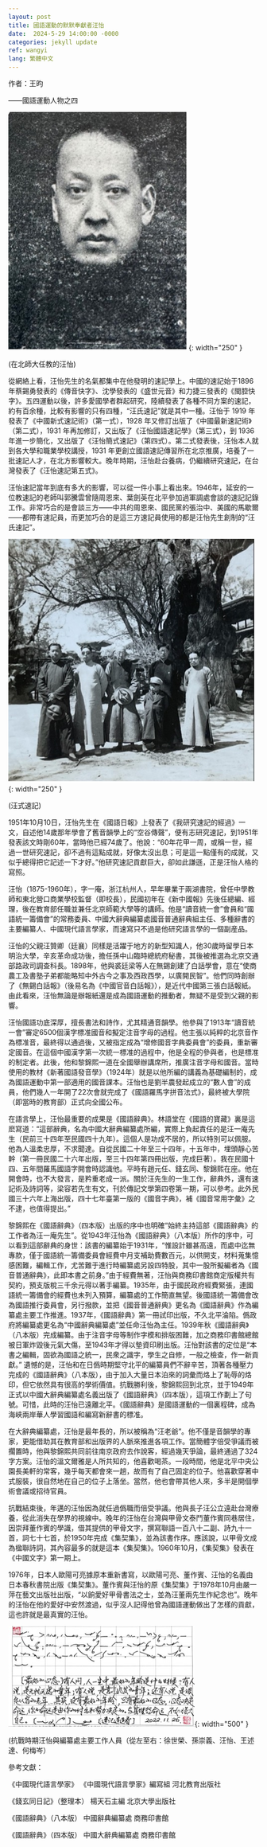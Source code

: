 ```yaml
---
layout: post
title: 國語運動的默默奉獻者汪怡
date:  2024-5-29 14:00:00 -0000
categories: jekyll update
ref: wangyi
lang: 繁體中文
---
```


作者：王昀

——國語運動人物之四

![image](/assets/imgs/wangyi-1.jpg "在北師大任教的汪怡"){: width="250" }

(在北師大任教的汪怡)

從網絡上看，汪怡先生的名氣都集中在他發明的速記學上。中國的速記始于1896年蔡錫勇發表的《傳音快字》、沈學發表的《盛世元音》和力捷三發表的《閩腔快字》。五四運動以後，許多愛國學者群起研究，陸續發表了各種不同方案的速記，約有百余種，比較有影響的只有四種，“汪氏速記”就是其中一種。汪怡于 1919 年發表了《中國新式速記術》（第一式），1928 年又修訂出版了《中國最新速記術》（第二式），1931 年再加修訂，又出版了《汪怡國語速記學》（第三式），到 1936 年進一步簡化，又出版了《汪怡簡式速記》（第四式）。第二式發表後，汪怡本人就到各大學和職業學校講授，1931 年更創立國語速記傳習所在北京推廣，培養了一批速記人才，在北方影響較大。晚年時期，汪怡赴台養病，仍繼續研究速記，在台灣發表了《汪怡速記第五式》。

汪怡速記當年到底有多大的影響，可以從一件小事上看出來。1946年，延安的一位教速記的老師叫郭騰雲曾隨周恩來、葉劍英在北平參加過軍調處會談的速記記錄工作。非常巧合的是會談三方——中共的周恩來、國民黨的張治中、美國的馬歇爾——都帶有速記員，而更加巧合的是這三方速記員使用的都是汪怡先生創制的“汪氏速記”。

![image](/assets/imgs/wangyi-2.jpg "汪式速記"){: width="250" }

(汪式速記)

1951年10月10日，汪怡先生在《國語日報》上發表了《我研究速記的經過》一文，自述他14歲那年學會了舊音韻學上的“空谷傳聲”，便有志研究速記，到1951年發表該文時剛60年，當時他已經74歲了。他說：“60年花甲一周，或稱一世，經過一世研究速記，卻不過有這點成就，好像太沒出息；可是這一點僅有的成就，又似乎總得把它記述一下才好。”他研究速記貢獻巨大，卻如此謙遜，正是汪怡人格的寫照。

汪怡（1875-1960年），字一庵，浙江杭州人，早年畢業于兩湖書院，曾任中學教師和東北營口商業學校監督（即校長），民國初年在《新中國報》先後任總編、經理，後在教育部任職並兼任北京師範大學等的講師。他是“讀音統一會”會員和“國語統一籌備會”的常務委員、中國大辭典編纂處國音普通辭典組主任、多種辭書的主要編纂人、中國現代語言學家，而速寫只不過是他研究語言學的一個副産品。

汪怡的父親汪贊卿（廷襄）同樣是活躍于地方的新型知識人，他30歲時留學日本明治大學，辛亥革命成功後，擔任孫中山臨時總統府秘書，其後被推選為北京交通部路政司調查科長。1898年，他與裘廷梁等人在無錫創建了白話學會，意在“使商農工及書塾子弟都能略知中外古今之事及西政西學，以廣開民智”。他們同時創辦了《無錫白話報》（後易名為《中國官音白話報》），是近代中國第三張白話報紙。由此看來，汪怡無論是辦報紙還是成為國語運動的推動者，無疑不是受到父親的影響。

汪怡國語功底深厚，擅長書法和詩作，尤其精通音韻學。他參與了1913年“讀音統一會”審定6500個漢字標准國音和擬定注音字母的過程。他主張以純粹的北京音作為標准音，最終得以通過後，又被指定成為“增修國音字典委員會”的委員，重新審定國音。在這個中國漢字第一次統一標准的過程中，他是全程的參與者，也是標准的制定者。此後，他和黎錦熙一道在全國舉辦講席所，推廣注音字母和國音。當時使用的教材《新著國語發音學》（1924年）就是以他所編的講義為基礎編制的，成為國語運動中第一部適用的國音課本。汪怡也是劉半農發起成立的“數人會”的成員，他們幾人一年開了22次會就完成了《國語羅馬字拼音法式》，最終被大學院（即當時的教育部）正式向全國公布。

在語言學上，汪怡最重要的成果是《國語辭典》。林語堂在《國語的寶藏》裏是這麽寫道：“這部辭典，名為中國大辭典編纂處所編，實際上負起責任的是汪一庵先生（民前三十四年至民國四十九年）。這個人是功成不居的，所以特別可以佩服。他為人溫柔忠厚，不求聞達。自從民國二十年至三十四年，十五年中，埋頭靜心苦幹（第一冊民國二十六年出版，至三十四年第四冊出版，完成巨著）。我在民國十四、五年間羅馬國語字開會時認識他。平時有趙元任、錢玄同、黎錦熙在座。他在開會時，也不大發言，是矜重老成一派。關於汪先生的一生工作，辭典外，還有速記術及詩詞等，梁容若先生有文，刊於傳記文學第四卷第一期，可以參考。此外民國三十六年上海出版，四十七年臺第一版的《國音字典》，補《國音常用字彙》之不逮，也值得提出。”

黎錦熙在《國語辭典》（四本版）出版的序中也明確“始終主持這部《國語辭典》的工作者為汪一庵先生”。從1943年汪怡為《國語辭典》（八本版）所作的序中，可以看到這部辭典的身世：該書的編纂始于1931年，“惟設計雖甚高遠，而處中迄無專款，僅于國語統一籌備委員會經費中月支補助費數百元，以供開支，材料蒐集憶感困難，編輯工作，尤苦難于進行時編纂處另設四特股，其中一股所擬編者為《國音普通辭典》，此即本書之前身。”由于經費無著，汪怡與商務印書館商定版權共有契約，預支版稅三千余元得以著手編纂。1935年，由于國民政府經費緊張，連國語統一籌備會的經費也未列入預算，編纂處的工作簡直無望。後國語統一籌備會改為國語推行委員會，另行撥款，並把《國音普通辭典》更名為《國語辭典》作為編纂處主要工作推進。1937年，《國語辭典》第一冊試印出版，不久北平淪陷。僞政府將編纂處更名為“中國辭典編纂處”並任命汪怡為主任。1939年秋《國語辭典》（八本版）完成編纂。由于注音字母等制作字模和排版困難，加之商務印書館總館被日軍炸毀後元氣大傷，至1943年才得以墊資印刷出版。汪怡對該書的定位是“本書之編輯，固欲為國語之統一，民衆之識字，學生之自修，一般之檢查，作一新貢獻。” 遺憾的是，汪怡和在日僞時期堅守北平的編纂員們不辭辛苦，頂著各種壓力完成的《國語辭典》（八本版），由于加入大量日本泊來的詞彙而烙上了恥辱的烙印，但它依然具有很高的學術價值。抗戰勝利後，黎錦熙回到北京，並于1949年正式以中國大辭典編纂處名義出版了《國語辭典》（四本版），這項工作劃上了句號。可惜，此時的汪怡已遠離北平。《國語辭典》是國語運動的一個裏程碑，成為海峽兩岸華人學習國語和編寫新辭書的標准。

在大辭典編纂處，汪怡是最年長的，所以被稱為“汪老爺”。他不僅是音韻學的專家，更能借助其在教育部和出版界的人脈來推進各項工作。當簡體字倍受爭議而被擱置時，他與黎錦熙共同前往南京政府去作說客，經過幾天爭論，最終通過了324字方案。汪怡的溫文爾雅是人所共知的，他喜歡喝茶。一段時間，他是北平中央公園長美軒的常客，幾乎每天都會來一趟，故而有了自己固定的位子。他喜歡穿著中式服裝，很自然地在自己的位子上落坐。當然，他也會帶其他人來，多半是開個學術會議或招待官員。

抗戰結束後，年邁的汪怡因為就任過僞職而倍受爭議。他與長子汪公立遠赴台灣療養，從此消失在學界的視線中。晚年的汪怡在台灣與甲骨文泰鬥董作賓同巷居住，因崇拜董作賓的學識，借其提供的甲骨文字，撰寫聯語一百八十二副、詩九十一首，詞七十七首，於1950年完成《集契集》，並為該書作序。應該說，以甲骨文成為楹聯詩詞，其內容最多的就是這本《集契集》。1960年10月，《集契集》發表在《中國文字》第一期上。

1976年，日本人歐陽可亮據原本重新書寫，以歐陽可亮、董作賓、汪怡的名義由日本春秋書院出版《集契集》。董作賓與汪怡的原《集契集》于1978年10月由嚴一萍在藝文出版社出版，“以餉愛好甲骨書法之士，並為汪董兩先生作紀念也”。晚年的汪怡在他的愛好中安然渡過，似乎沒人記得他曾為國語運動做出了怎樣的貢獻，這也許就是最真實的汪怡。

![image](/assets/imgs/wangyi-3.jpg "抗戰時期汪怡與編纂處主要工作人員"){: width="500" }

(抗戰時期汪怡與編纂處主要工作人員（從左至右：徐世榮、孫崇義、汪怡、王述達、何梅岑）

參考文獻：

《中國現代語言學家》 《中國現代語言學家》編寫組 河北教育出版社

《錢玄同日記》（整理本） 楊天石主編 北京大學出版社

《國語辭典》（八本版） 中國辭典編纂處 商務印書館

《國語辭典》（四本版） 中國大辭典編纂處 商務印書館